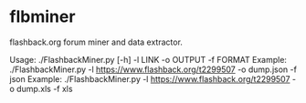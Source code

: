 flbminer
========

flashback.org forum miner and data extractor.

Usage: ./FlashbackMiner.py [-h] -l LINK -o OUTPUT -f FORMAT
Example: ./FlashbackMiner.py -l https://www.flashback.org/t2299507 -o dump.json -f json
Example: ./FlashbackMiner.py -l https://www.flashback.org/t2299507 -o dump.xls -f xls
